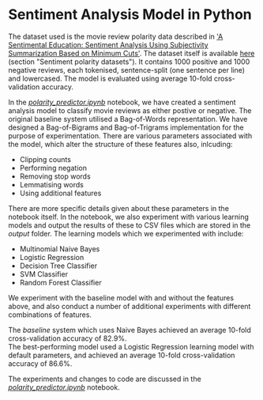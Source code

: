 # Sentiment Analysis Model in Python

The dataset used is the movie review polarity data described in ['A Sentimental Education: Sentiment Analysis Using Subjectivity Summarization Based on Minimum Cuts'](https://www.aclweb.org/anthology/P04-1035/). The dataset itself is available [here](http://www.cs.cornell.edu/People/pabo/movie-review-data) (section "Sentiment polarity datasets"). It contains 1000 positive and 1000 negative reviews, each tokenised, sentence-split (one sentence per line) and lowercased. The model is evaluated using average 10-fold cross-validation accuracy.

In the [*polarity_predictor.ipynb*](polarity_predictor.ipynb) notebook, we have created a sentiment analysis model to classify movie reviews as either postive or negative. The original baseline system utilised a Bag-of-Words representation. We have designed a Bag-of-Bigrams and Bag-of-Trigrams implementation for the purpose of experimentation. There are various parameters associated with the model, which alter the structure of these features also, inlcuding:

* Clipping counts
* Performing negation
* Removing stop words
* Lemmatising words
* Using additional features

There are more specific details given about these parameters in the notebook itself. In the notebook, we also experiment with various learning models and output the results of these to CSV files which are stored in the *output* folder. The learning models which we experimented with include:

* Multinomial Naive Bayes
* Logistic Regression
* Decision Tree Classifier
* SVM Classifier
* Random Forest Classifier

We experiment with the baseline model with and without the features above, and also conduct a number of additional experiments with different combinations of features.

The *baseline* system which uses Naive Bayes achieved an average 10-fold cross-validation accuracy of 82.9%.  
The best-performing model used a Logistic Regression learning model with default parameters, and achieved an average 10-fold cross-validation accuracy of 86.6%.  

The experiments and changes to code are discussed in the [*polarity_predictor.ipynb*](polarity_predictor.ipynb) notebook.
